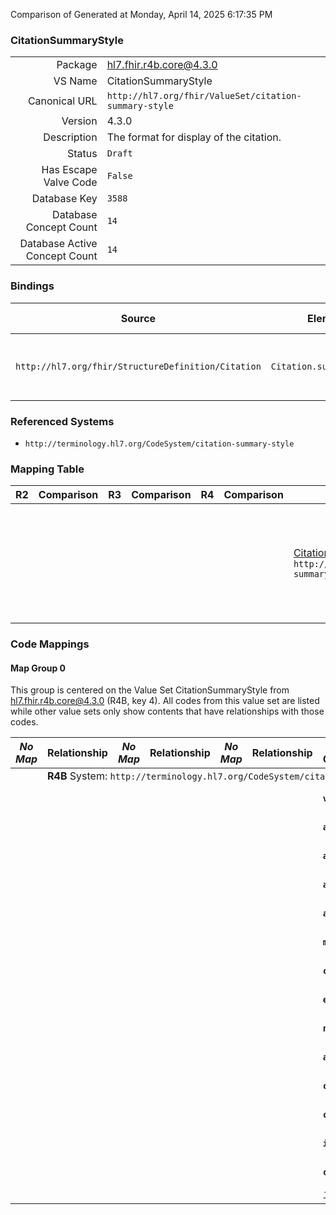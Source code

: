 Comparison of 
Generated at Monday, April 14, 2025 6:17:35 PM

### CitationSummaryStyle

|      |     |
| ---: | --- |
| Package | hl7.fhir.r4b.core@4.3.0 |
| VS Name | CitationSummaryStyle |
| Canonical URL | `http://hl7.org/fhir/ValueSet/citation-summary-style` |
| Version | 4.3.0 |
| Description | The format for display of the citation. |
| Status | `Draft` |
| Has Escape Valve Code | `False` |
| Database Key | `3588` |
| Database Concept Count | `14` |
| Database Active Concept Count | `14` |
### Bindings

| Source | Element | Binding | Strength | Element Short |
| ------ | ------- | ------- | -------- | ------------- |
| `http://hl7.org/fhir/StructureDefinition/Citation` | `Citation.summary.style` | `http://hl7.org/fhir/ValueSet/citation-summary-style` | `Extensible` | Format for display of the citation |

### Referenced Systems

* `http://terminology.hl7.org/CodeSystem/citation-summary-style`
### Mapping Table

| R2 | Comparison | R3 | Comparison | R4 | Comparison | R4B | Comparison | R5
| --- | --- | --- | --- | --- | --- | --- | --- | ---
| | | | | | | [CitationSummaryStyle](/docs/R4B/ValueSets/CitationSummaryStyle.md)<br/> `http://hl7.org/fhir/ValueSet/citation-summary-style\|4.3.0` | →→→→→→→<br/>``<br/>- DBKey: `845`<br/>- Reviewed: `n/a`<br/>- By: `n/a`<br/>- Identical: `False`<br/>→→→→→→→<hr/>←←←←←←←<br/>``<br/>- DBKey: `1106`<br/>- Reviewed: `n/a`<br/>- By: `n/a`<br/>- Identical: `False`<br/>←←←←←←←| [CitationSummaryStyle](/docs/R5/ValueSets/CitationSummaryStyle.md)<br/> `http://hl7.org/fhir/ValueSet/citation-summary-style\|5.0.0` 

### Code Mappings


#### Map Group 0

This group is centered on the Value Set CitationSummaryStyle from hl7.fhir.r4b.core@4.3.0 (R4B, key 4).
All codes from this value set are listed while other value sets only show contents that have relationships with those codes.

| *No Map* | Relationship | *No Map* | Relationship | *No Map* | Relationship | R4B CitationSummaryStyle| Relationship | [R5 CitationSummaryStyle](/docs/R5/ValueSets/CitationSummaryStyle.md)
| --- | --- | --- | --- | --- | --- | --- | --- | ---
| <td colspan="8">**R4B** System: `http://terminology.hl7.org/CodeSystem/citation-summary-style`
| | | | | | | **`vancouver`**| _Equivalent_ <br/>(7880/10185)| `vancouver`
| | | | | | | **`ama11`**| _Equivalent_ <br/>(7884/10189)| `ama11`
| | | | | | | **`apa7`**| _Equivalent_ <br/>(7875/10180)| `apa7`
| | | | | | | **`apa6`**| _Equivalent_ <br/>(7876/10181)| `apa6`
| | | | | | | **`asa6`**| _Equivalent_ <br/>(7878/10183)| `asa6`
| | | | | | | **`mla8`**| _Equivalent_ <br/>(7873/10178)| `mla8`
| | | | | | | **`cochrane`**| _Equivalent_ <br/>(7882/10187)| `cochrane`
| | | | | | | **`elsevier-harvard`**| _Equivalent_ <br/>(7883/10188)| `elsevier-harvard`
| | | | | | | **`nature`**| _Equivalent_ <br/>(7874/10179)| `nature`
| | | | | | | **`acs`**| _Equivalent_ <br/>(7881/10186)| `acs`
| | | | | | | **`chicago-a-17`**| _Equivalent_ <br/>(7871/10176)| `chicago-a-17`
| | | | | | | **`chicago-b-17`**| _Equivalent_ <br/>(7872/10177)| `chicago-b-17`
| | | | | | | **`ieee`**| _Equivalent_ <br/>(7879/10184)| `ieee`
| | | | | | | **`comppub`**| _Equivalent_ <br/>(7877/10182)| `comppub`
| | | | | | | *14 of 14 codes used* | | *14 of 14 codes used* 

